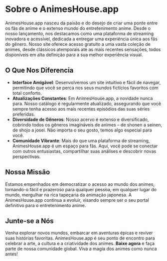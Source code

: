 # Sobre o AnimesHouse.app

AnimesHouse.app nasceu da paixão e do desejo de criar uma ponte entre os fãs de anime e o extenso mundo do entretenimento anime. Desde o nosso lançamento, nos destacamos como uma plataforma de streaming inovadora e acessível, dedicada a entregar uma experiência única aos fãs do gênero. Nosso site oferece acesso gratuito a uma vasta coleção de animes, desde clássicos atemporais até as mais recentes sensações, todos disponíveis em alta definição para a sua melhor experiência visual.

## O Que Nos Diferencia

- **Interface Amigável**: Desenvolvemos um site intuitivo e fácil de navegar, permitindo que você se perca nos seus mundos fictícios favoritos com total conforto.
- **Atualizações Constantes**: Em AnimesHouse.app, a novidade nunca para. Nosso catálogo é regularmente atualizado, assegurando que você sempre tenha acesso aos mais recentes episódios das suas séries preferidas.
- **Diversidade de Gêneros**: Nosso acervo é extenso e diversificado, cobrindo todos os gêneros imagináveis de animes – de shonen a seinen, de shojo a josei. Não importa o seu gosto, temos algo especial para você.
- **Comunidade Vibrante**: Mais do que uma plataforma de streaming, AnimesHouse.app é um espaço para fãs. Aqui, você pode se conectar com outros entusiastas, compartilhar suas análises e descobrir novas perspectivas.

## Nossa Missão

Estamos empenhados em democratizar o acesso ao mundo dos animes, tornando-o fácil e prazeroso para qualquer pessoa, em qualquer lugar do mundo, mergulhar na rica tapeçaria da animação japonesa. A AnimesHouse.app continua a evoluir, visando sempre ser o seu portal definitivo para o entretenimento anime.

## Junte-se a Nós

Venha explorar novos mundos, embarcar em aventuras épicas e reviver suas histórias favoritas. AnimesHouse.app é seu ponto de encontro para celebrar a arte, a cultura e a criatividade dos animes. **Baixe agora** e faça parte de nossa comunidade global. Viva a magia dos animes como nunca antes!
